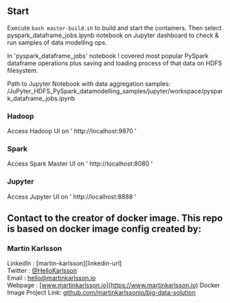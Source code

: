 ## Start

Execute `bash master-build.sh` to build and start the containers. Then select pyspark_dataframe_jobs.ipynb notebook on Jupyter dashboard to check & run samples of data modelling ops.

In 'pyspark_dataframe_jobs' notebook I covered most popular PySpark dataframe operations plus saving and loading process of that data on HDFS filesystem.

Path to Jupyter Notebook with data aggregation samples: /JuPyter_HDFS_PySpark_datamodelling_samples/jupyter/workspace/pyspark_dataframe_jobs.ipynb

### Hadoop
Access Hadoop UI on ' http://localhost:9870 '

### Spark
Access Spark Master UI on ' http://localhost:8080 '

### Jupyter
Access Jupyter UI on ' http://localhost:8888 '

<!-- CONTACT -->
## Contact to the creator of docker image. This repo is based on docker image config created by:
### Martin Karlsson
LinkedIn : [martin-karlsson][linkedin-url] \
Twitter : [@HelloKarlsson](https://twitter.com/HelloKarlsson) \
Email : hello@martinkarlsson.io \
Webpage : [www.martinkarlsson.io](https://www.martinkarlsson.io)
Docker Image Project Link: [github.com/martinkarlssonio/big-data-solution](https://github.com/martinkarlssonio/big-data-solution)
